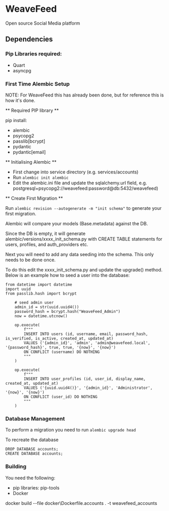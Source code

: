 # WeaveFeed
Open source Social Media platform

## Dependencies

### Pip Libraries required:
* Quart
* asyncpg

### First Time Alembic Setup

NOTE: For WeaveFeed this has already been done, but for reference
      this is how it's done.

** Required PIP library **

pip install:
* alembic
* psycopg2
* passlib[bcrypt]
* pydantic
* pydantic[email]

** Initialising Alembic **

* First change into service directory (e.g. services/accounts)
* Run `alembic init alembic`
* Edit the alembic.ini file and update the sqlalchemy.url field,
  e.g. postgresql+psycopg2://weavefeed:password@db:5432/weavefeed)

** Create First Migration **

Run `alembic revision --autogenerate -m "init schema"` to generate
your first migration.

Alembic will compare your models (Base.metadata) against the DB.

Since the DB is empty, it will generate alembic/versions/xxxx_init_schema.py
with CREATE TABLE statements for users, profiles, and auth_providers etc.

Next you will need to add any data seeding into the schema. This only
needs to be done once.

To do this edit the xxxx_init_schema.py and update the upgrade() method.
Below is an example how to seed a user into the database:

```
from datetime import datetime
import uuid
from passlib.hash import bcrypt

    # seed admin user
    admin_id = str(uuid.uuid4())
    password_hash = bcrypt.hash("WeaveFeed_Admin")
    now = datetime.utcnow()

    op.execute(
        f"""
        INSERT INTO users (id, username, email, password_hash, is_verified, is_active, created_at, updated_at)
        VALUES ('{admin_id}', 'admin', 'admin@weavefeed.local', '{password_hash}', true, true, '{now}', '{now}')
        ON CONFLICT (username) DO NOTHING
        """
    )

    op.execute(
        f"""
        INSERT INTO user_profiles (id, user_id, display_name, created_at, updated_at)
        VALUES ('{uuid.uuid4()}', '{admin_id}', 'Administrator', '{now}', '{now}')
        ON CONFLICT (user_id) DO NOTHING
        """
    )
```

### Database Management

To perform a migration you need to run `alembic upgrade head`

To recreate the database

```
DROP DATABASE accounts;
CREATE DATABASE accounts;
```

### Building

You need the following:
* pip libraries: pip-tools
* Docker

docker build --file docker\Dockerfile.accounts . -t weavefeed_accounts
